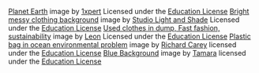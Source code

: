 [Planet Earth](https://stock.adobe.com/images/planet-earth-europe-3d-rendering/175966058?prev_url=detail) image by [1xpert](https://stock.adobe.com/contributor/201314181/1xpert?load_type=author&prev_url=detail) Licensed under the [Education License](https://stock.adobe.com/license-terms)
[Bright messy clothing background](https://stock.adobe.com/images/bright-messy-clothing-background/27928371?prev_url=detail) image by [Studio Light and Shade](https://stock.adobe.com/contributor/166049/studio-light-shade?load_type=author&prev_url=detail) Licensed under the [Education License](https://stock.adobe.com/license-terms)
[Used clothes in dump, Fast fashion, sustainability](https://stock.adobe.com/images/used-clothes-in-dump-fast-fashion-sustainability/550735410?prev_url=detail) image by [Leon](https://stock.adobe.com/contributor/211178447/leon?load_type=author&prev_url=detail) Licensed under the [Education License](https://stock.adobe.com/license-terms)
[Plastic bag in ocean environmental problem](https://stock.adobe.com/images/plastic-pollution-in-ocean-environmental-problem-turtles-can-eat-plastic-bags-mistaking-them-for-jellyfish/278282717?prev_url=detail) image by [Richard Carey](https://stock.adobe.com/contributor/261787/richard-carey?load_type=author&prev_url=details) licensed under the [Education License](https://stock.adobe.com/license-terms)
[Blue Background](https://stock.adobe.com/images/abstract-blue-texture-background-with-copy-space-for-design/428044339?prev_url=detail) image by [Tamara](https://stock.adobe.com/contributor/208973458/tamara?load_type=author&prev_url=details ) licensed under the [Education License](https://stock.adobe.com/license-terms) 
